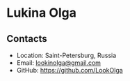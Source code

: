 # Lukina Olga


## Contacts
* Location: Saint-Petersburg, Russia
* Email: lookinolga@gmail.com
* GitHub: https://github.com/LookOlga
